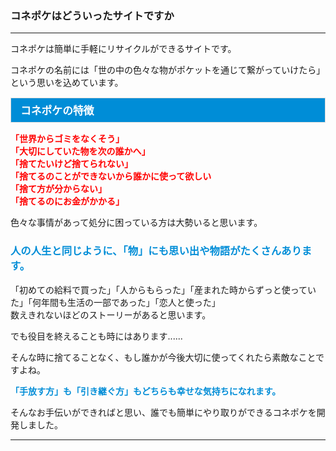<h3>コネポケはどういったサイトですか</h3>
<hr>

コネポケは簡単に手軽にリサイクルができるサイトです。

コネポケの名前には「世の中の色々な物がポケットを通じて繋がっていけたら」という思いを込めています。

<div style="padding: 7px 15px; margin-top: 15px; margin-bottom: 15px; border: 1px solid #dcdcdc; background-color: #008dd7; font-size: 120%">
<font color="#ffffff">
<strong>コネポケの特徴</strong></font>
</div>

<font color="#ff0000"><strong>
「世界からゴミをなくそう」  
「大切にしていた物を次の誰かへ」  
「捨てたいけど捨てられない」  
「捨てるのことができないから誰かに使って欲しい  
「捨て方が分からない」  
「捨てるのにお金がかかる」</strong></font>

色々な事情があって処分に困っている方は大勢いると思います。

<font color="#008dd7"><h3>人の人生と同じように、「物」にも思い出や物語がたくさんあります。</h3></font>

「初めての給料で買った」「人からもらった」「産まれた時からずっと使っていた」「何年間も生活の一部であった」「恋人と使った」  
数えきれないほどのストーリーがあると思います。

でも役目を終えることも時にはあります......

そんな時に捨てることなく、もし誰かが今後大切に使ってくれたら素敵なことですよね。

<font color="#008dd7"><strong>「手放す方」も「引き継ぐ方」もどちらも幸せな気持ちになれます。</strong></font>

そんなお手伝いができればと思い、誰でも簡単にやり取りができるコネポケを開発しました。

<hr>